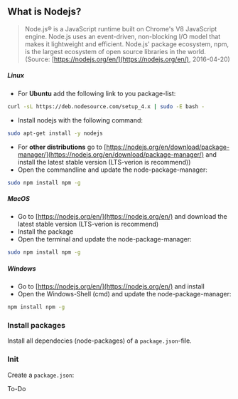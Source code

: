 ## What is Nodejs?

>Node.js® is a JavaScript runtime built on Chrome's V8 JavaScript engine. Node.js uses an event-driven, non-blocking I/O model that makes it lightweight and efficient. Node.js' package ecosystem, npm, is the largest ecosystem of open source libraries in the world. 
>(Source: [https://nodejs.org/en/](https://nodejs.org/en/), 2016-04-20)

##### Linux

* For **Ubuntu** add the following link to you package-list:

```bash
curl -sL https://deb.nodesource.com/setup_4.x | sudo -E bash -
```

* Install nodejs with the following command:

```bash
sudo apt-get install -y nodejs
```

* For **other distributions** go to [https://nodejs.org/en/download/package-manager/](https://nodejs.org/en/download/package-manager/) and install the latest stable version (LTS-verion is recommend))
* Open the commandline and update the node-package-manager:

```bash
sudo npm install npm -g
```

##### MacOS

* Go to [https://nodejs.org/en/](https://nodejs.org/en/) and download the latest stable version (LTS-verion is recommend)
* Install the package
* Open the terminal and update the node-package-manager:
 
```bash
sudo npm install npm -g
```

##### Windows

* Go to [https://nodejs.org/en/](https://nodejs.org/en/) and install 
* Open the Windows-Shell (cmd) and update the node-package-manager:

```bash
npm install npm -g
```

### Install packages

Install all dependecies (node-packages) of a `package.json`-file.

### Init

Create a `package.json`:

To-Do